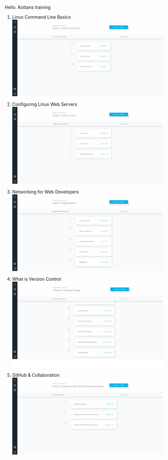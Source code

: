 Hello. Kottans training

1. Linux Command Line Basics
![Screenshot](task_1/first.png)

2. Configuring Linux Web Servers
![Screenshot](task_1/second.png)

3. Networking for Web Developers
![Screenshot](task_1/third.png)

4. What is Version Control
![Screenshot](task_2/git_first.png)

5. GitHub & Collaboration
![Screenshot](task_2/git_second.png)